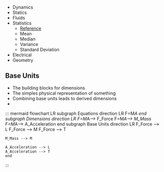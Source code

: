 



- Dynamics
- Statics
- Fluids
- Statistics
  - [Reference](https://byjus.com/statistics-formulas/)
  - Mean
  - Median
  - Variance
  - Standard Deviation
- Electrical
- Geometry



## Base Units
- The building blocks for dimensions
- The simples physical representation of something
- Combining base units leads to derived dimensions
- 
  
  ::: mermaid
  flowchart LR
    subgraph Equations
    direction LR
    F=M*A
    end
    subgraph Dimensions
    direction LR
    F=M*A--> F_Force
    F=M*A--> M_Mass
    F=M*A--> A_Acceleration
    end
    subgraph Base Units
    direction LR
    F_Force --> L
    F_Force --> M
    F_Force --> T

    M_Mass --> M

    A_Acceleration --> L
    A_Acceleration --> T
    end
:::
